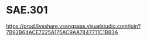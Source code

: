 # SAE.301
https://prod.liveshare.vsengsaas.visualstudio.com/join?7B92B64ACE7225A175AC9AA7447711C1B83A
